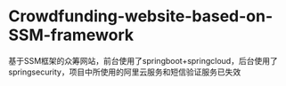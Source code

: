 # Crowdfunding-website-based-on-SSM-framework
基于SSM框架的众筹网站，前台使用了springboot+springcloud，后台使用了springsecurity，项目中所使用的阿里云服务和短信验证服务已失效
